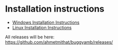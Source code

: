 <h1>Installation instructions</h1>

* <a href="windows_installation_instructions.md">Windows Installation Instructions</a>
* <a href="linux_installation_instructions.md">Linux Installation Instructions</a>

All releases will be here: https://github.com/ahmetmithat/buggyamb/releases/
        
